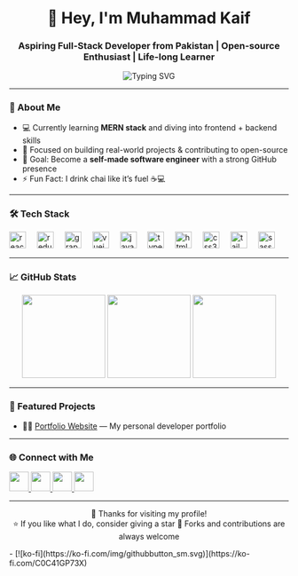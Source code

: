 <h1 align="center">👋 Hey, I'm Muhammad Kaif</h1>
<h3 align="center">Aspiring Full-Stack Developer from Pakistan | Open-source Enthusiast | Life-long Learner</h3>

<p align="center">
  <img src="https://readme-typing-svg.herokuapp.com?font=Fira+Code&duration=2000&pause=1000&color=FEC260&center=true&vCenter=true&width=435&lines=Turning+Ideas+Into+Code;Building+Projects+Every+Day;Future+Full-Stack+Engineer" alt="Typing SVG" />
</p>

---

### 🧠 About Me

- 💻 Currently learning **MERN stack** and diving into frontend + backend skills  
- 🚀 Focused on building real-world projects & contributing to open-source  
- 🎯 Goal: Become a **self-made software engineer** with a strong GitHub presence  
- ⚡ Fun Fact: I drink chai like it’s fuel ☕💻

---

### 🛠️ Tech Stack

<div align="left">
  <img src="https://cdn.jsdelivr.net/gh/devicons/devicon/icons/react/react-original.svg" height="30" alt="react logo"  />
  <img width="12" />
  <img src="https://cdn.jsdelivr.net/gh/devicons/devicon/icons/redux/redux-original.svg" height="30" alt="redux logo"  />
  <img width="12" />
  <img src="https://cdn.jsdelivr.net/gh/devicons/devicon/icons/graphql/graphql-plain.svg" height="30" alt="graphql logo"  />
  <img width="12" />
  <img src="https://cdn.jsdelivr.net/gh/devicons/devicon/icons/vuejs/vuejs-original.svg" height="30" alt="vuejs logo"  />
  <img width="12" />
  <img src="https://cdn.jsdelivr.net/gh/devicons/devicon/icons/javascript/javascript-original.svg" height="30" alt="javascript logo"  />
  <img width="12" />
  <img src="https://cdn.jsdelivr.net/gh/devicons/devicon/icons/typescript/typescript-original.svg" height="30" alt="typescript logo"  />
  <img width="12" />
  <img src="https://cdn.jsdelivr.net/gh/devicons/devicon/icons/html5/html5-original.svg" height="30" alt="html5 logo"  />
  <img width="12" />
  <img src="https://cdn.jsdelivr.net/gh/devicons/devicon/icons/css3/css3-original.svg" height="30" alt="css3 logo"  />
  <img width="12" />
  <img src="https://cdn.jsdelivr.net/gh/devicons/devicon/icons/tailwindcss/tailwindcss-original-wordmark.svg" height="30" alt="tailwindcss logo"  />
  <img width="12" />
  <img src="https://cdn.jsdelivr.net/gh/devicons/devicon/icons/sass/sass-original.svg" height="30" alt="sass logo"  />
</div>

---

### 📈 GitHub Stats

<div align="center">
  <img src="https://github-readme-stats.vercel.app/api?username=mkaifnadeem&show_icons=true&theme=dracula&count_private=true&include_all_commits=true" height="150" />
  <img src="https://streak-stats.demolab.com?user=mkaifnadeem&theme=dracula&hide_border=false&border_radius=5" height="150" />
  <img src="https://github-readme-stats.vercel.app/api/top-langs?username=mkaifnadeem&layout=compact&theme=dracula&langs_count=6" height="150" />
</div>

---

### 💼 Featured Projects

- 🧑‍💼 [Portfolio Website](https://mkaifnadeem.github.io/) — My personal developer portfolio

---

### 🌐 Connect with Me

<div align="left">
  <a href="https://www.instagram.com/mkaif_nadeem/" target="_blank">
    <img src="https://img.shields.io/static/v1?message=Instagram&logo=instagram&label=&color=E4405F&logoColor=white&labelColor=&style=for-the-badge" height="35" />
  </a>
  <a href="mailto:mkaifnadeem024@gmail.com" target="_blank">
    <img src="https://img.shields.io/static/v1?message=Gmail&logo=gmail&label=&color=D14836&logoColor=white&labelColor=&style=for-the-badge" height="35" />
  </a>
  <a href="https://www.linkedin.com/in/mkaifnadeem" target="_blank">
    <img src="https://img.shields.io/static/v1?message=LinkedIn&logo=linkedin&label=&color=0077B5&logoColor=white&labelColor=&style=for-the-badge" height="35" />
  </a>
  <a href="https://x.com/mkaif_nadeem" target="_blank">
    <img src="https://img.shields.io/static/v1?message=Twitter&logo=twitter&label=&color=1DA1F2&logoColor=white&labelColor=&style=for-the-badge" height="35" />
  </a>
</div>

---

<p align="center">
  💖 Thanks for visiting my profile!  
  <br>
  ⭐ If you like what I do, consider giving a star  
  🔁 Forks and contributions are always welcome
</p>
  -
  [![ko-fi](https://ko-fi.com/img/githubbutton_sm.svg)](https://ko-fi.com/C0C41GP73X)

